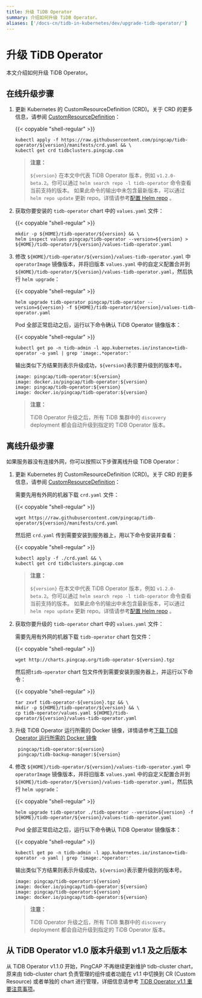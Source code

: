 ```yaml
---
title: 升级 TiDB Operator
summary: 介绍如何升级 TiDB Operator。
aliases: ['/docs-cn/tidb-in-kubernetes/dev/upgrade-tidb-operator/']
---
```


# 升级 TiDB Operator

本文介绍如何升级 TiDB Operator。

## 在线升级步骤

1. 更新 Kubernetes 的 CustomResourceDefinition (CRD)。关于 CRD 的更多信息，请参阅 [CustomResourceDefinition](https://kubernetes.io/docs/tasks/access-kubernetes-api/custom-resources/custom-resource-definitions/)：

    {{< copyable "shell-regular" >}}

    ```shell
    kubectl apply -f https://raw.githubusercontent.com/pingcap/tidb-operator/${version}/manifests/crd.yaml && \
    kubectl get crd tidbclusters.pingcap.com
    ```

    > **注意：**
    >
    > `${version}` 在本文中代表 TiDB Operator 版本，例如 `v1.2.0-beta.2`。你可以通过 `helm search repo -l tidb-operator` 命令查看当前支持的版本。
    > 如果此命令的输出中未包含最新版本，可以通过 `helm repo update` 更新 repo。详情请参考[配置 Helm repo](tidb-toolkit.md#配置-helm-repo) 。

2. 获取你要安装的 `tidb-operator` chart 中的 `values.yaml` 文件：

    {{< copyable "shell-regular" >}}

    ```shell
    mkdir -p ${HOME}/tidb-operator/${version} && \
    helm inspect values pingcap/tidb-operator --version=${version} > ${HOME}/tidb-operator/${version}/values-tidb-operator.yaml
    ```

3. 修改 `${HOME}/tidb-operator/${version}/values-tidb-operator.yaml` 中 `operatorImage` 镜像版本，并将旧版本 `values.yaml` 中的自定义配置合并到 `${HOME}/tidb-operator/${version}/values-tidb-operator.yaml`，然后执行 `helm upgrade`：

    {{< copyable "shell-regular" >}}

    ```shell
    helm upgrade tidb-operator pingcap/tidb-operator --version=${version} -f ${HOME}/tidb-operator/${version}/values-tidb-operator.yaml
    ```
    
    Pod 全部正常启动之后，运行以下命令确认 TiDB Operator 镜像版本：

    {{< copyable "shell-regular" >}}

    ```shell
    kubectl get po -n tidb-admin -l app.kubernetes.io/instance=tidb-operator -o yaml | grep 'image:.*operator:'
    ```

    输出类似下方结果则表示升级成功，`${version}`表示要升级到的版本号。

    ```
    image: pingcap/tidb-operator:${version}
    image: docker.io/pingcap/tidb-operator:${version}
    image: pingcap/tidb-operator:${version}
    image: docker.io/pingcap/tidb-operator:${version}
    ```

    > **注意：**
    >
    > TiDB Operator 升级之后，所有 TiDB 集群中的 `discovery` deployment 都会自动升级到指定的 TiDB Operator 版本。

## 离线升级步骤

如果服务器没有连接外网，你可以按照以下步骤离线升级 TiDB Operator：

1. 更新 Kubernetes 的 CustomResourceDefinition (CRD)。关于 CRD 的更多信息，请参阅 [CustomResourceDefinition](https://kubernetes.io/docs/tasks/access-kubernetes-api/custom-resources/custom-resource-definitions/)：

   需要先用有外网的机器下载 `crd.yaml` 文件：
   
   {{< copyable "shell-regular" >}}

    ```shell
    wget https://raw.githubusercontent.com/pingcap/tidb-operator/${version}/manifests/crd.yaml
    ```

   然后把 `crd.yaml` 传到需要安装到服务器上，用以下命令安装并查看：

   {{< copyable "shell-regular" >}}

    ```shell
    kubectl apply -f ./crd.yaml && \
    kubectl get crd tidbclusters.pingcap.com
    ```

   > **注意：**
   >
   > `${version}` 在本文中代表 TiDB Operator 版本，例如 `v1.2.0-beta.2`。你可以通过 `helm search repo -l tidb-operator` 命令查看当前支持的版本。
   > 如果此命令的输出中未包含最新版本，可以通过 `helm repo update` 更新 repo。详情请参考[配置 Helm repo](tidb-toolkit.md#配置-helm-repo) 。

2. 获取你要升级的 `tidb-operator` chart 中的 `values.yaml` 文件：

   需要先用有外网的机器下载 `tidb-operator` chart 包文件：
   
   {{< copyable "shell-regular" >}}

   ```shell
   wget http://charts.pingcap.org/tidb-operator-${version}.tgz
    ```

   然后把`tidb-operator` chart 包文件传到需要安装到服务器上，并运行以下命令：

   {{< copyable "shell-regular" >}}

   ```shell
   tar zxvf tidb-operator-${version}.tgz && \
   mkdir -p ${HOME}/tidb-operator/${version} && \
   cp tidb-operator/values.yaml ${HOME}/tidb-operator/${version}/values-tidb-operator.yaml
    ```

3. 升级 TiDB Operator 运行所需的 Docker 镜像，详情请参考[下载 TiDB Operator 运行所需的 Docker 镜像](deploy-tidb-operator.md)
   
   ```shell
    pingcap/tidb-operator:${version}
    pingcap/tidb-backup-manager:${version}
   ```

4. 修改 `${HOME}/tidb-operator/${version}/values-tidb-operator.yaml` 中 `operatorImage` 镜像版本，并将旧版本 `values.yaml` 中的自定义配置合并到 `${HOME}/tidb-operator/${version}/values-tidb-operator.yaml`，然后执行 `helm upgrade`：

   {{< copyable "shell-regular" >}}

    ```shell
    helm upgrade tidb-operator ./tidb-operator --version=${version} -f ${HOME}/tidb-operator/${version}/values-tidb-operator.yaml
    ```

   Pod 全部正常启动之后，运行以下命令确认 TiDB Operator 镜像版本：

   {{< copyable "shell-regular" >}}

    ```shell
    kubectl get po -n tidb-admin -l app.kubernetes.io/instance=tidb-operator -o yaml | grep 'image:.*operator:'
    ```

   输出类似下方结果则表示升级成功，`${version}`表示要升级到的版本号。

    ```
    image: pingcap/tidb-operator:${version}
    image: docker.io/pingcap/tidb-operator:${version}
    image: pingcap/tidb-operator:${version}
    image: docker.io/pingcap/tidb-operator:${version}
    ```

   > **注意：**
   >
   > TiDB Operator 升级之后，所有 TiDB 集群中的 `discovery` deployment 都会自动升级到指定的 TiDB Operator 版本。

## 从 TiDB Operator v1.0 版本升级到 v1.1 及之后版本

从 TiDB Operator v1.1.0 开始，PingCAP 不再继续更新维护 tidb-cluster chart，原来由 tidb-cluster chart 负责管理的组件或者功能在 v1.1 中切换到 CR (Custom Resource) 或者单独的 chart 进行管理，详细信息请参考 [TiDB Operator v1.1 重要注意事项](notes-tidb-operator-v1.1.md)。
